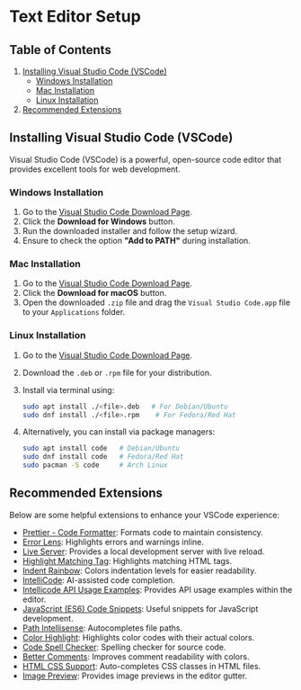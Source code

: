 # Text Editor Setup

## Table of Contents

1. [Installing Visual Studio Code (VSCode)](#installing-visual-studio-code-vscode)
   - [Windows Installation](#windows-installation)
   - [Mac Installation](#mac-installation)
   - [Linux Installation](#linux-installation)
2. [Recommended Extensions](#recommended-extensions)

## Installing Visual Studio Code (VSCode)

Visual Studio Code (VSCode) is a powerful, open-source code editor that provides excellent tools for web development.

### Windows Installation

1. Go to the [Visual Studio Code Download Page](https://code.visualstudio.com/).
2. Click the **Download for Windows** button.
3. Run the downloaded installer and follow the setup wizard.
4. Ensure to check the option **"Add to PATH"** during installation.

### Mac Installation

1. Go to the [Visual Studio Code Download Page](https://code.visualstudio.com/).
2. Click the **Download for macOS** button.
3. Open the downloaded `.zip` file and drag the `Visual Studio Code.app` file to your `Applications` folder.

### Linux Installation

1. Go to the [Visual Studio Code Download Page](https://code.visualstudio.com/).
2. Download the `.deb` or `.rpm` file for your distribution.
3. Install via terminal using:

   ```bash
   sudo apt install ./<file>.deb   # For Debian/Ubuntu
   sudo dnf install ./<file>.rpm    # For Fedora/Red Hat
   ```

4. Alternatively, you can install via package managers:

   ```bash
   sudo apt install code   # Debian/Ubuntu
   sudo dnf install code   # Fedora/Red Hat
   sudo pacman -S code     # Arch Linux
   ```

## Recommended Extensions

Below are some helpful extensions to enhance your VSCode experience:

- [Prettier - Code Formatter](https://marketplace.visualstudio.com/items?itemName=esbenp.prettier-vscode): Formats code to maintain consistency.
- [Error Lens](https://marketplace.visualstudio.com/items?itemName=usernamehw.errorlens): Highlights errors and warnings inline.
- [Live Server](https://marketplace.visualstudio.com/items?itemName=ritwickdey.LiveServer): Provides a local development server with live reload.
- [Highlight Matching Tag](https://marketplace.visualstudio.com/items?itemName=vincaslt.highlight-matching-tag): Highlights matching HTML tags.
- [Indent Rainbow](https://marketplace.visualstudio.com/items?itemName=oderwat.indent-rainbow): Colors indentation levels for easier readability.
- [IntelliCode](https://marketplace.visualstudio.com/items?itemName=VisualStudioExptTeam.vscodeintellicode): AI-assisted code completion.
- [Intellicode API Usage Examples](https://marketplace.visualstudio.com/items?itemName=VisualStudioExptTeam.intellicode-api-usage-examples): Provides API usage examples within the editor.
- [JavaScript (ES6) Code Snippets](https://marketplace.visualstudio.com/items?itemName=xabikos.JavaScriptSnippets): Useful snippets for JavaScript development.
- [Path Intellisense](https://marketplace.visualstudio.com/items?itemName=christian-kohler.path-intellisense): Autocompletes file paths.
- [Color Highlight](https://marketplace.visualstudio.com/items?itemName=naumovs.color-highlight): Highlights color codes with their actual colors.
- [Code Spell Checker](https://marketplace.visualstudio.com/items?itemName=streetsidesoftware.code-spell-checker): Spelling checker for source code.
- [Better Comments](https://marketplace.visualstudio.com/items?itemName=aaron-bond.better-comments): Improves comment readability with colors.
- [HTML CSS Support](https://marketplace.visualstudio.com/items?itemName=Zignd.html-css-class-completion): Auto-completes CSS classes in HTML files.
- [Image Preview](https://marketplace.visualstudio.com/items?itemName=kisstkondoros.vscode-gutter-preview): Provides image previews in the editor gutter.
